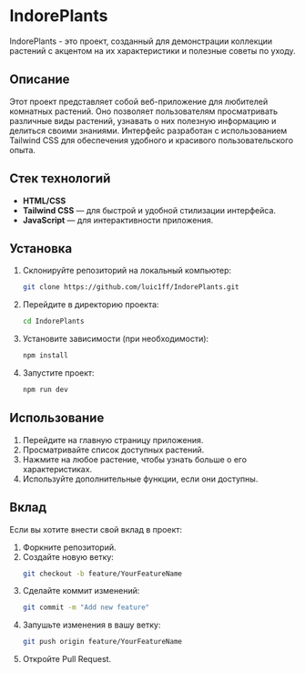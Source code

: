 # IndorePlants

IndorePlants - это проект, созданный для демонстрации коллекции растений с акцентом на их характеристики и полезные советы по уходу.

## Описание

Этот проект представляет собой веб-приложение для любителей комнатных растений. Оно позволяет пользователям просматривать различные виды растений, узнавать о них полезную информацию и делиться своими знаниями. Интерфейс разработан с использованием Tailwind CSS для обеспечения удобного и красивого пользовательского опыта.

## Стек технологий

- **HTML/CSS**
- **Tailwind CSS** — для быстрой и удобной стилизации интерфейса.
- **JavaScript** — для интерактивности приложения.

## Установка

1. Склонируйте репозиторий на локальный компьютер:
   ```bash
   git clone https://github.com/luic1ff/IndorePlants.git
   ```
2. Перейдите в директорию проекта:
   ```bash
   cd IndorePlants
   ```
3. Установите зависимости (при необходимости):
   ```bash
   npm install
   ```
4. Запустите проект:
   ```bash
   npm run dev
   ```

## Использование

1. Перейдите на главную страницу приложения.
2. Просматривайте список доступных растений.
3. Нажмите на любое растение, чтобы узнать больше о его характеристиках.
4. Используйте дополнительные функции, если они доступны.

## Вклад

Если вы хотите внести свой вклад в проект:

1. Форкните репозиторий.
2. Создайте новую ветку:
   ```bash
   git checkout -b feature/YourFeatureName
   ```
3. Сделайте коммит изменений:
   ```bash
   git commit -m "Add new feature"
   ```
4. Запушьте изменения в вашу ветку:
   ```bash
   git push origin feature/YourFeatureName
   ```
5. Откройте Pull Request.


